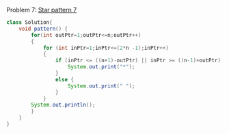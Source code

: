Problem 7: [Star pattern 7](https://www.youtube.com/watch?v=O0iAjT27nZQ&list=PL7ersPsTyYt2prN058WfA_j3ElgwD1bht&index=7)

```java
class Solution{
    void pattern() { 
        for(int outPtr=1;outPtr<=n;outPtr++) 
        {
            for (int inPtr=1;inPtr<=(2*n -1);inPtr++) 
            {
                if (inPtr <= ((n+1)-outPtr) || inPtr >= ((n-1)+outPtr)) {
                    System.out.print("*");
                }
                else {
                    System.out.print(" ");
                }
            }
        System.out.println();
        }
    }
}
```